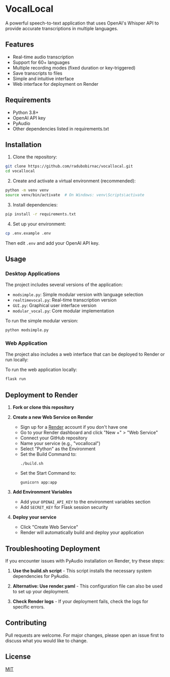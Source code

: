 # VocalLocal

A powerful speech-to-text application that uses OpenAI's Whisper API to provide accurate transcriptions in multiple languages.

## Features

- Real-time audio transcription
- Support for 60+ languages
- Multiple recording modes (fixed duration or key-triggered)
- Save transcripts to files
- Simple and intuitive interface
- Web interface for deployment on Render

## Requirements

- Python 3.8+
- OpenAI API key
- PyAudio
- Other dependencies listed in requirements.txt

## Installation

1. Clone the repository:
```bash
git clone https://github.com/radubobirnac/vocallocal.git
cd vocallocal
```

2. Create and activate a virtual environment (recommended):
```bash
python -m venv venv
source venv/bin/activate  # On Windows: venv\Scripts\activate
```

3. Install dependencies:
```bash
pip install -r requirements.txt
```

4. Set up your environment:
```bash
cp .env.example .env
```
Then edit `.env` and add your OpenAI API key.

## Usage

### Desktop Applications

The project includes several versions of the application:

- `modsimple.py`: Simple modular version with language selection
- `realtimevocal.py`: Real-time transcription version
- `GUI.py`: Graphical user interface version
- `modular_vocal.py`: Core modular implementation

To run the simple modular version:
```bash
python modsimple.py
```

### Web Application

The project also includes a web interface that can be deployed to Render or run locally:

To run the web application locally:
```bash
flask run
```

## Deployment to Render

1. **Fork or clone this repository**

2. **Create a new Web Service on Render**
   - Sign up for a [Render](https://render.com/) account if you don't have one
   - Go to your Render dashboard and click "New +" > "Web Service"
   - Connect your GitHub repository
   - Name your service (e.g., "vocallocal")
   - Select "Python" as the Environment
   - Set the Build Command to:
     ```
     ./build.sh
     ```
   - Set the Start Command to:
     ```
     gunicorn app:app
     ```

3. **Add Environment Variables**
   - Add your `OPENAI_API_KEY` to the environment variables section
   - Add `SECRET_KEY` for Flask session security

4. **Deploy your service**
   - Click "Create Web Service"
   - Render will automatically build and deploy your application

## Troubleshooting Deployment

If you encounter issues with PyAudio installation on Render, try these steps:

1. **Use the build.sh script** - This script installs the necessary system dependencies for PyAudio.

2. **Alternative: Use render.yaml** - This configuration file can also be used to set up your deployment.

3. **Check Render logs** - If your deployment fails, check the logs for specific errors.

## Contributing

Pull requests are welcome. For major changes, please open an issue first to discuss what you would like to change.

## License

[MIT](https://choosealicense.com/licenses/mit/) 